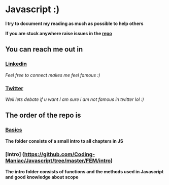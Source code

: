 # Javascript :)
**I try to document my reading as much as possible to help others**


**If you are stuck anywhere raise issues in the [repo](https://github.com/Coding-Maniac/BASICS-OF-WEB-DESIGNING/issues)**

## You can reach me out in 

### [Linkedin](https://www.linkedin.com/in/sanjay-kapilesh-32728018a/)
*Feel free to connect makes me feel famous :)*
### [Twitter](https://twitter.com/sanjayOptimist)
*Well lets debate if u want*
*I am sure i am not famous in twitter lol :)*

## The order of the repo is

### [Basics](https://github.com/Coding-Maniac/Javascript/tree/master/FEM/basics)

**The folder consists of a small intro to all chapters in JS**
### [Intro] (https://github.com/Coding-Maniac/Javascript/tree/master/FEM/intro)
**The intro folder consists of functions and the methods used in Javascript and good knowledge about scope**



